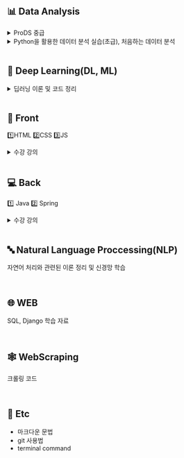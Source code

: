 ## 📊 Data Analysis

<details>
<summary> ProDS 중급</summary>
삼성전자에서 시행하는 Data 처리 및 분석 역량을 평가하는 시험 대비
 </details>
 
<details>
<summary> Python을 활용한 데이터 분석 실습(초급), 처음하는 데이터 분석 </summary>
    <br>
    - 기술 통계<br>
    - 데이터 전처리<br>
    - 카이제곱 검정<br>
    - 상관분석<br>
    - 회귀분석<br>
    - 다중회귀분석<br>
    - 로지스틱 회귀분석<br>
    - 의사결정트리<br>
    - K-Means 클러스터링
</details>

<br>

## 🧠 Deep Learning(DL, ML)
<details>
<summary>딥러닝 이론 및 코드 정리</summary>
mnist데이터를 활용한 CNN, LSTM, RNN
</details>

<br>

## 📔 Front
:one:HTML :two:CSS :three:JS
<details> <summary> 수강 강의 </summary>
- 홍팍 HTML-CSS 입문 강의(강좌): https://www.youtube.com/playlist?list=PLyebPLlVYXCgc3S1HcqOMr5MOrt3wDlb-
</details>

<br>

## 💻 Back
:one: Java :two: Spring

<details> <summary> 수강 강의 </summary>
- Do it! 자바 프로그래밍 입문: https://www.youtube.com/playlist?list=PLG7te9eYUi7typZrH4fqXvs4E22ZFn1Nj <br>
- 홍팍 그림으로 배우는 자바(2019, 기초 입문 문제풀이): https://www.youtube.com/playlist?list=PLyebPLlVYXCgb5B-toSOvivS1RChZLnNu <br>
- 홍팍 그림으로 배우는 자바(2019, 객체 지향 입문 문제풀이): https://www.youtube.com/playlist?list=PLyebPLlVYXCiKweTN4a-xePbbY1Ta6Yu9 <br>
- 홍팍 스프링 부트, 입문!: https://www.youtube.com/playlist?list=PLyebPLlVYXCiYdYaWRKgCqvnCFrLEANXt
</details>

<br>

## 🔤 Natural Language Proccessing(NLP)

자연어 처리와 관련된 이론 정리 및 신경망 학습

<br>


## 🌐 WEB

SQL, Django 학습 자료

<br>

## 🕸️ WebScraping

크롤링 코드

<br>

## 🤍 Etc

- 마크다운 문법
- git 사용법
- terminal command

